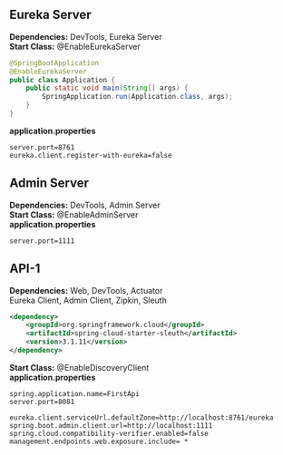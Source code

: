 ## Eureka Server
**Dependencies:** DevTools, Eureka Server<br>
**Start Class:** @EnableEurekaServer
```java
@SpringBootApplication
@EnableEurekaServer
public class Application {
	public static void main(String[] args) {
		SpringApplication.run(Application.class, args);
	}
}
```
**application.properties**
```properties
server.port=8761
eureka.client.register-with-eureka=false
```

## Admin Server
**Dependencies:** DevTools, Admin Server<br>
**Start Class:** @EnableAdminServer<br>
**application.properties**
```properties
server.port=1111
```

## API-1
**Dependencies:** Web, DevTools, Actuator<br>
Eureka Client, Admin Client, Zipkin, Sleuth<br>
```xml
<dependency>
    <groupId>org.springframework.cloud</groupId>
    <artifactId>spring-cloud-starter-sleuth</artifactId>
    <version>3.1.11</version>
</dependency>
```
**Start Class:** @EnableDiscoveryClient<br>
**application.properties**
```properties
spring.application.name=FirstApi
server.port=8081

eureka.client.serviceUrl.defaultZone=http://localhost:8761/eureka
spring.boot.admin.client.url=http://localhost:1111
spring.cloud.compatibility-verifier.enabled=false
management.endpoints.web.exposure.include= *
```
